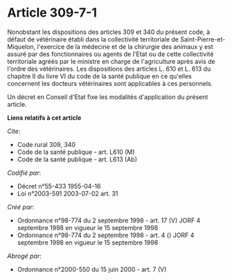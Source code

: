 # Article 309-7-1

Nonobstant les dispositions des articles 309 et 340 du présent code, à défaut de vétérinaire établi dans la collectivité
territoriale de Saint-Pierre-et-Miquelon, l'exercice de la médecine et de la chirurgie des animaux y est assuré par des
fonctionnaires ou agents de l'Etat ou de cette collectivité territoriale agréés par le ministre en charge de l'agriculture
après avis de l'ordre des vétérinaires. Les dispositions des articles L. 610 et L. 613 du chapitre II du livre VI du code de
la santé publique en ce qu'elles concernent les docteurs vétérinaires sont applicables à ces personnels.

Un décret en Conseil d'Etat fixe les modalités d'application du présent article.

**Liens relatifs à cet article**

_Cite_:

  - Code rural 309, 340
  - Code de la santé publique - art. L610 (M)
  - Code de la santé publique - art. L613 (Ab)

_Codifié par_:

  - Décret n°55-433 1955-04-16
  - Loi n°2003-591 2003-07-02 art. 31

_Créé par_:

  - Ordonnance n°98-774 du 2 septembre 1998 - art. 17 (V) JORF 4 septembre 1998 en vigueur le 15 septembre 1998
  - Ordonnance n°98-774 du 2 septembre 1998 - art. 4 () JORF 4 septembre 1998 en vigueur le 15 septembre 1998

_Abrogé par_:

  - Ordonnance n°2000-550 du 15 juin 2000 - art. 7 (V)
